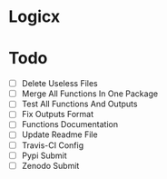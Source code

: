 # Logicx

# Todo			

- [ ] Delete Useless Files
- [ ] Merge All Functions In One Package
- [ ] Test All Functions And Outputs
- [ ] Fix Outputs Format
- [ ] Functions Documentation
- [ ] Update Readme File
- [ ] Travis-CI Config
- [ ] Pypi Submit
- [ ] Zenodo Submit 